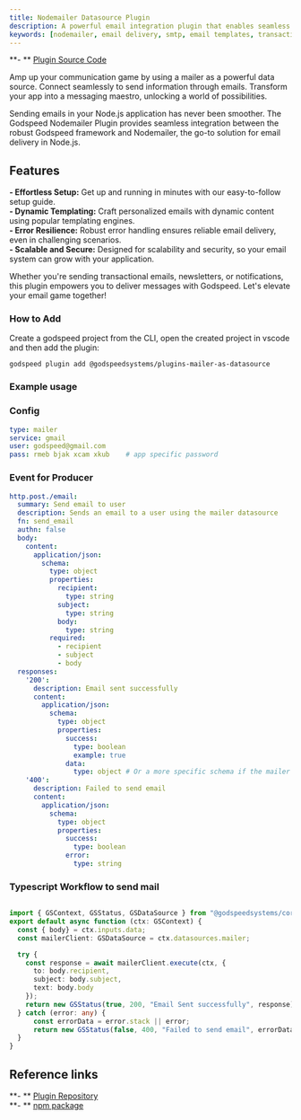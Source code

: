 ```yaml
---
title: Nodemailer Datasource Plugin
description: A powerful email integration plugin that enables seamless email delivery in Godspeed applications using Nodemailer. Features include dynamic templating, error resilience, secure delivery, and support for various email services like Gmail and SMTP.
keywords: [nodemailer, email delivery, smtp, email templates, transactional email, godspeed plugin, email service, messaging, email notifications, email integration]
---
```


**- ** [Plugin Source Code](https://github.com/godspeedsystems/gs-plugins/tree/main/plugins/mailer-as-datasource) 

Amp up your communication game by using a mailer as a powerful data source. Connect seamlessly to send information through emails. Transform your app into a messaging maestro, unlocking a world of possibilities.

Sending emails in your Node.js application has never been smoother. The Godspeed Nodemailer Plugin provides seamless integration between the robust Godspeed framework and Nodemailer, the go-to solution for email delivery in Node.js.

## Features

**- Effortless Setup:** Get up and running in minutes with our easy-to-follow setup guide.    
**- Dynamic Templating:** Craft personalized emails with dynamic content using popular templating engines.    
**- Error Resilience:** Robust error handling ensures reliable email delivery, even in challenging scenarios.   
**- Scalable and Secure:** Designed for scalability and security, so your email system can grow with your application.

Whether you're sending transactional emails, newsletters, or notifications, this plugin empowers you to deliver messages with Godspeed. Let's elevate your email game together!

### How to Add 
Create a godspeed project from the CLI, open the created project in vscode and then add the plugin:

```
godspeed plugin add @godspeedsystems/plugins-mailer-as-datasource
```

### Example usage

### Config
```yaml title=src/datasources/mailer.yaml
type: mailer
service: gmail       
user: godspeed@gmail.com
pass: rmeb bjak xcam xkub    # app specific password
```

### Event for Producer
```yaml title=src/events/mail_send_event.yaml
http.post./email:
  summary: Send email to user
  description: Sends an email to a user using the mailer datasource
  fn: send_email
  authn: false
  body:
    content:
      application/json:
        schema:
          type: object
          properties:
            recipient:
              type: string
            subject:
              type: string
            body:
              type: string
          required:
            - recipient
            - subject
            - body
  responses:
    '200':
      description: Email sent successfully
      content:
        application/json:
          schema:
            type: object
            properties:
              success:
                type: boolean
                example: true
              data:
                type: object # Or a more specific schema if the mailer returns structured data
    '400':
      description: Failed to send email
      content:
        application/json:
          schema:
            type: object
            properties:
              success:
                type: boolean
              error:
                type: string
```
### Typescript Workflow to send mail
```typescript title=src/functions/send_email.ts

import { GSContext, GSStatus, GSDataSource } from "@godspeedsystems/core";
export default async function (ctx: GSContext) {
  const { body} = ctx.inputs.data;
  const mailerClient: GSDataSource = ctx.datasources.mailer;

  try {
    const response = await mailerClient.execute(ctx, {
      to: body.recipient,
      subject: body.subject,
      text: body.body
    });
    return new GSStatus(true, 200, "Email Sent successfully", response);
  } catch (error: any) {
      const errorData = error.stack || error;
      return new GSStatus(false, 400, "Failed to send email", errorData);
  }
}
```



## Reference links
**- ** [Plugin Repository](https://github.com/godspeedsystems/gs-plugins/tree/main/plugins/mailer-as-datasource)     
**- ** [npm package](https://www.npmjs.com/package/@godspeedsystems/plugins-mailer-as-datasource)
